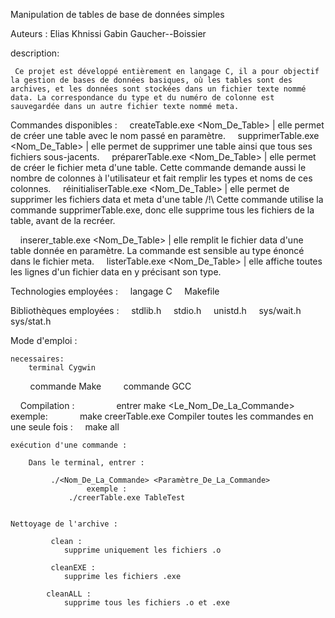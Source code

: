 Manipulation de tables de base de données simples

Auteurs : Elias Khnissi Gabin Gaucher--Boissier

description:

     Ce projet est développé entièrement en langage C, il a pour objectif la gestion de bases de données basiques, où les tables sont des archives, et les données sont stockées dans un fichier texte nommé data. La correspondance du type et du numéro de colonne est sauvegardée dans un autre fichier texte nommé meta.

Commandes disponibles :
    
    createTable.exe <Nom_De_Table> | elle permet de créer une table avec le nom passé en paramètre.
    
    supprimerTable.exe <Nom_De_Table> | elle permet de supprimer une table ainsi que tous ses fichiers sous-jacents.
     
    préparerTable.exe <Nom_De_Table> | elle permet de créer le fichier meta d'une table. Cette commande demande aussi le nombre de colonnes à l'utilisateur et fait remplir les types et noms de ces colonnes.
     
    réinitialiserTable.exe <Nom_De_Table> | elle permet de supprimer les fichiers data et meta d'une table /!\ Cette commande utilise la commande supprimerTable.exe, donc elle supprime tous les fichiers de la table, avant de la recréer.
 
       inserer_table.exe <Nom_De_Table> | elle remplit le fichier data d'une table donnée en paramètre. La commande est sensible au type énoncé dans le fichier meta.
      listerTable.exe <Nom_De_Table> | elle affiche toutes les lignes d'un fichier data en y précisant son type.


Technologies employées :
       langage C
       Makefile


Bibliothèques employées :
        stdlib.h
        stdio.h
        unistd.h
        sys/wait.h
        sys/stat.h


Mode d'emploi :

    necessaires:
        terminal Cygwin
        commande Make
        commande GCC


    Compilation :
                 entrer make <Le_Nom_De_La_Commande>
                 exemple:
                 make creerTable.exe
    Compiler toutes les commandes en une seule fois :
      make all        
    
    exécution d'une commande :

        Dans le terminal, entrer :

             ./<Nom_De_La_Commande> <Paramètre_De_La_Commande>
                     exemple :
                 ./creerTable.exe TableTest


    Nettoyage de l'archive :

             clean : 
                supprime uniquement les fichiers .o

             cleanEXE : 
                supprime les fichiers .exe

            cleanALL :
                supprime tous les fichiers .o et .exe
